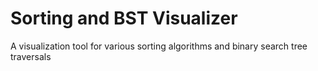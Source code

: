 # Sorting and BST Visualizer

A visualization tool for various sorting algorithms and binary search tree traversals 
